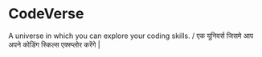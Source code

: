 # CodeVerse
A universe in which you can explore your coding skills. / एक यूनिवर्स जिसमे आप अपने कोडिंग स्किल्स एक्स्प्लोर करेंगे |
